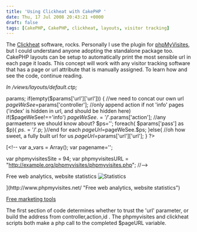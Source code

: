 ```yaml
---
title: 'Using Clickheat with CakePHP '
date: Thu, 17 Jul 2008 20:43:21 +0000
draft: false
tags: [CakePHP, CakePHP, clickheat, layouts, visitor tracking]
---
```


The [Clickheat](http://www.labsmedia.com/clickheat/index.html) software, rocks. Personally I use the plugin for [phpMyVisites](http://www.phpmyvisites.us/downloads.html), but I could understand anyone adopting the standalone package too. CakePHP layouts can be setup to automatically print the most sensible url in each page it loads. This concept will work with any visitor tracking software that has a page or url attribute that is manually assigned. To learn how and see the code, continue reading.

_In /views/layouts/default.ctp;_

params;
if(empty($params['url']['url'])) {
	//we need to concat our own url
	$pageWeSee=$params['controller'];
	//only append action if not 'info' pages ('index' is hidden in url, and should be hidden here)
	if($pageWeSee!=='info') $pageWeSee.='/'.$params['action'];
	//any parmaeterrs we should know about?
	$ps='';
	foreach( $params['pass'] as $p){
		$ps.='/'.$p;
	}//end for each
	$pageUrl=$pageWeSee.$ps;
}else{
	//oh how sweet, a fully built url for us
	$pageUrl=$params['url']['url'];
}
?>

 [<!--
var a_vars = Array();
var pagename='<?php echo $pageUrl; ?>';

var phpmyvisitesSite = 94;
var phpmyvisitesURL = "http://example.org/phpmyvisites/phpmyvisites.php";
//--> 

<p>Free web analytics, website statistics
<img src="http://example.org/phpmyvisites/phpmyvisites.php" alt="Statistics" style="border:0" />
</p>](http://www.phpmyvisites.net/ "Free web analytics, website statistics")
 

<a href="http://www.labsmedia.com/index.html">Free marketing tools</a>

<!--
clickHeatSite = 93;clickHeatGroup = '<?php echo $pageUrl; ?>';clickHeatServer = 'http://example.com/phpmyvisites/plugins/clickheat/libs/clickpmv.php';initClickHeat(); //--> 

The first section of code determines whether to trust the 'url' parameter, or build the address from controller,action,id . The phpmyvisites and clickheat scripts both make a php call to the completed $pageURL variable.
